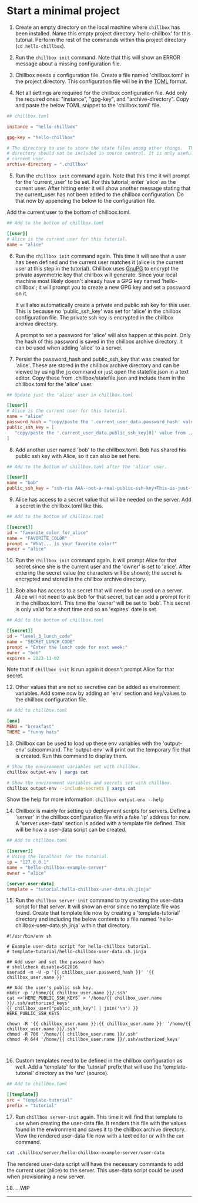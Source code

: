 # Start a minimal project

1. Create an empty directory on the local machine where `chillbox` has been
installed. Name this empty project directory 'hello-chillbox' for this tutorial.
Perform the rest of the commands within this project directory (`cd hello-chillbox`).

2. Run the `chillbox init` command. Note that this will show an ERROR message
   about a missing configuration file.

3. Chillbox needs a configuration file. Create a file named 'chillbox.toml' in the
   project directory. This configuration file will be in the [TOML] format.

4. Not all settings are required for the chillbox configuration file. Add only
   the required ones:  "instance", "gpg-key", and "archive-directory". Copy and
   paste the below TOML snippet to the 'chillbox.toml' file.

```toml
## chillbox.toml

instance = "hello-chillbox"

gpg-key = "hello-chillbox"

# The directory to use to store the state files among other things.  This
# directory should not be included in source control. It is only useful to the
# current user.
archive-directory = ".chillbox"
```

5. Run the `chillbox init` command again. Note that this time it will prompt for
   the 'current_user' to be set. For this tutorial; enter 'alice' as the current
   user.  After hitting enter it will show another message stating that the
   current_user has not been added to the chillbox configuration. Do that now by
   appending the below to the configuration file.

Add the current user to the bottom of chillbox.toml.

```toml
## Add to the bottom of chillbox.toml

[[user]]
# Alice is the current user for this tutorial.
name = "alice"

```

6. Run the `chillbox init` command again. This time it will see that a user has
   been defined and the current user matches it (alice is the current user at
   this step in the tutorial). Chillbox uses [GnuPG] to encrypt the private
   asymmetric key that chillbox will generate. Since your local machine most
   likely doesn't already have a GPG key named 'hello-chillbox'; it will prompt
   you to create a new GPG key and set a password on it.

   It will also automatically create a private and public ssh key for this user.
   This is because no 'public_ssh_key' was set for 'alice' in the chillbox
   configuration file. The private ssh key is encrypted in the chillbox archive
   directory.

   A prompt to set a password for 'alice' will also happen at this point. Only
   the hash of this password is saved in the chillbox archive directory. It can
   be used when adding 'alice' to a server.

7. Persist the password_hash and public_ssh_key that was created for 'alice'.
   These are stored in the chillbox archive directory and can be viewed by using
   the `jq` command or just open the statefile.json in a text editor. Copy these
   from .chillbox/statefile.json and include them in the chillbox.toml for the
   'alice' user.

```toml
## Update just the 'alice' user in chillbox.toml

[[user]]
# Alice is the current user for this tutorial.
name = "alice"
password_hash = "copy/paste the '.current_user_data.password_hash' value from ./chillbox/statefile.json"
public_ssh_key = [
   "copy/paste the '.current_user_data.public_ssh_key[0]' value from ./chillbox/statefile.json"
]

```

8. Add another user named 'bob' to the chillbox.toml. Bob has shared his public
   ssh key with Alice, so it can also be set here. 

```toml
## Add to the bottom of chillbox.toml after the 'alice' user.

[[user]]
name = "bob"
public_ssh_key = "ssh-rsa AAA--not-a-real-public-ssh-key+This-is-just-for-the-tutorial== bob@example.com"

```

9. Alice has access to a secret value that will be needed on the server. Add a secret 
   in the chillbox.toml like this.

```toml
## Add to the bottom of chillbox.toml

[[secret]]
id = "favorite_color_for_alice"
name = "FAVORITE_COLOR"
prompt = "What... is your favorite color?"
owner = "alice"

```

10. Run the `chillbox init` command again. It will prompt Alice for that secret
    since she is the current user and the 'owner' is set to 'alice'. After
    entering the secret value (no characters will be shown); the secret is
    encrypted and stored in the chillbox archive directory.

11. Bob also has access to a secret that will need to be used on a server. Alice
   will not need to ask Bob for that secret, but can add a prompt for it in the
   chillbox.toml. This time the 'owner' will be set to 'bob'. This secret is
   only valid for a short time and so an 'expires' date is set.

```toml
## Add to the bottom of chillbox.toml

[[secret]]
id = "level_3_lunch_code"
name = "SECRET_LUNCH_CODE"
prompt = "Enter the lunch code for next week:"
owner = "bob"
expires = 2023-11-02

```

   Note that if `chillbox init` is run again it doesn't prompt Alice for that
   secret.

12. Other values that are not so secretive can be added as environment
    variables. Add some now by adding an 'env' section and key/values to the
    chillbox configuration file.

```toml
## Add to chillbox.toml

[env]
MENU = "breakfast"
THEME = "funny hats"

```

13. Chillbox can be used to load up these env variables with the 'output-env'
    subcommand. The 'output-env' will print out the temporary file that is
    created. Run this command to display them.

```bash
# Show the environment variables set with chillbox.
chillbox output-env | xargs cat

# Show the environment variables and secrets set with chillbox.
chillbox output-env --include-secrets | xargs cat
```

   Show the help for more information: `chillbox output-env --help`

14. Chillbox is mainly for setting up deployment scripts for servers. Define
    a 'server' in the chillbox configuration file with a fake 'ip' address for
    now.  A 'server.user-data' section is added with a template file defined.
    This will be how a user-data script can be created.

```toml
## Add to chillbox.toml

[[server]]
# Using the localhost for the tutorial.
ip = "127.0.0.1"
name = "hello-chillbox-example-server"
owner = "alice"

[server.user-data]
template = "tutorial:hello-chillbox-user-data.sh.jinja"

```

15. Run the `chillbox server-init` command to try creating the user-data script
    for that server. It will show an error since no template file was found.
    Create that template file now by creating a 'template-tutorial' directory
    and including the below contents to a file named
    'hello-chillbox-user-data.sh.jinja' within that directory. 


```jinja
#!/usr/bin/env sh

# Example user-data script for hello-chillbox tutorial.
# template-tutorial/hello-chillbox-user-data.sh.jinja

## Add user and set the password hash
# shellcheck disable=SC2016
useradd -m -U -p '{{ chillbox_user.password_hash }}' '{{ chillbox_user.name }}'

## Add the user's public ssh key.
mkdir -p '/home/{{ chillbox_user.name }}/.ssh'
cat <<'HERE_PUBLIC_SSH_KEYS' > '/home/{{ chillbox_user.name }}/.ssh/authorized_keys'
{{ chillbox_user["public_ssh_key"] | join('\n') }}
HERE_PUBLIC_SSH_KEYS

chown -R '{{ chillbox_user.name }}:{{ chillbox_user.name }}' '/home/{{ chillbox_user.name }}/.ssh'
chmod -R 700 '/home/{{ chillbox_user.name }}/.ssh'
chmod -R 644 '/home/{{ chillbox_user.name }}/.ssh/authorized_keys'



```

16. Custom templates need to be defined in the chillbox configuration as well.
    Add a 'template' for the 'tutorial' prefix that will use the
    'template-tutorial' directory as the 'src' (source).

```toml
## Add to chillbox.toml

[[template]]
src = "template-tutorial"
prefix = "tutorial"
```

17. Run `chillbox server-init` again. This time it will find that template to
    use when creating the user-data file. It renders this file with the values
    found in the environment and saves it to the chillbox archive directory.
    View the rendered user-data file now with a text editor or with the `cat`
    command.

```bash
cat .chillbox/server/hello-chillbox-example-server/user-data
```

The rendered user-data script will have the necessary commands to add the
current user (alice) to the server. This user-data script could be used when
provisioning a new server.

18. ...WIP 

---

[TOML]: https://toml.io/en/
[GnuPG]: https://www.gnupg.org/
